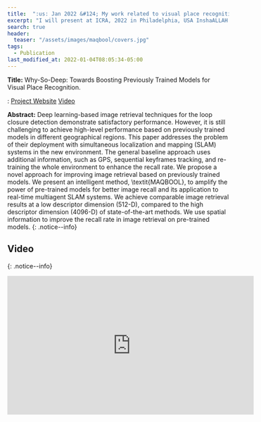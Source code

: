 ```yaml
---
title:  ":us: Jan 2022 &#124; My work related to visual place recognition has been accepted in RA-L/ICRA 2022."
excerpt: "I will present at ICRA, 2022 in Philadelphia, USA InshaALLAH."
search: true
header:
  teaser: "/assets/images/maqbool/covers.jpg"
tags: 
  - Publication
last_modified_at: 2022-01-04T08:05:34-05:00
---
```


**Title:** Why-So-Deep: Towards Boosting Previously Trained Models for Visual Place Recognition.

<i class='far fa-bookmark'></i> :  <a class='page__taxonomy-item ' href='../why-so-deep'><i class="fas fa-globe-asia"></i> Project Website</a> 
<a class='page__taxonomy-item ' href='#video'><i class='fab fa-youtube'></i> Video</a> 

**Abstract:** Deep learning-based image retrieval techniques for the loop closure detection demonstrate satisfactory performance. However, it is still challenging to achieve high-level performance based on previously trained models in different geographical regions. This paper addresses the problem of their deployment with simultaneous localization and mapping (SLAM) systems in the new environment. The general baseline approach uses additional information, such as GPS, sequential keyframes tracking, and re-training the whole environment to enhance the recall rate. We propose a novel approach for improving image retrieval based on previously trained models. We present an intelligent method, \textit{MAQBOOL}, to amplify the power of pre-trained models for better image recall and its application to real-time multiagent SLAM systems. We achieve comparable image retrieval results at a low descriptor dimension (512-D), compared to the high descriptor dimension (4096-D) of state-of-the-art methods. We use spatial information to improve the recall rate in image retrieval on pre-trained models.
{: .notice--info}

## Video 

{: .notice--info}
<iframe width="560" height="315" src="https://www.youtube.com/embed/Ewdo6u0u764" title="YouTube video player" frameborder="0" allow="accelerometer; autoplay; clipboard-write; encrypted-media; gyroscope; picture-in-picture" allowfullscreen></iframe>